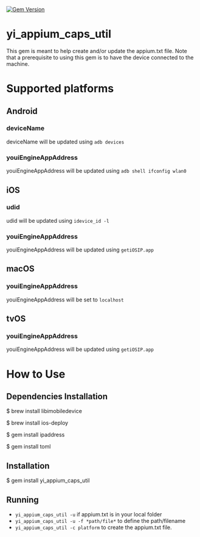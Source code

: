 [![Gem Version](https://badge.fury.io/rb/yi_appium_caps_util.svg)](https://badge.fury.io/rb/yi_appium_caps_util)
# yi_appium_caps_util

This gem is meant to help create and/or update the appium.txt file. Note that a prerequisite to using this gem is to have the device connected to the machine.

# Supported platforms #

## Android ##
### deviceName ###
deviceName will be updated using `adb devices`
### youiEngineAppAddress ###
youiEngineAppAddress will be updated using `adb shell ifconfig wlan0`

## iOS ##
### udid ###
udid will be updated using `idevice_id -l`
### youiEngineAppAddress ###
youiEngineAppAddress will be updated using `getiOSIP.app`

## macOS ##
### youiEngineAppAddress ###
youiEngineAppAddress will be set to `localhost`

## tvOS ##
### youiEngineAppAddress ###
youiEngineAppAddress will be updated using `getiOSIP.app`


# How to Use #

## Dependencies Installation ##
  $ brew install libimobiledevice

  $ brew install ios-deploy

  $ gem install ipaddress

  $ gem install toml

## Installation ##
  $ gem install yi_appium_caps_util  

## Running ##
* `yi_appium_caps_util -u` if appium.txt is in your local folder
* `yi_appium_caps_util -u -f *path/file*` to define the path/filename
* `yi_appium_caps_util -c platform` to create the appium.txt file.
